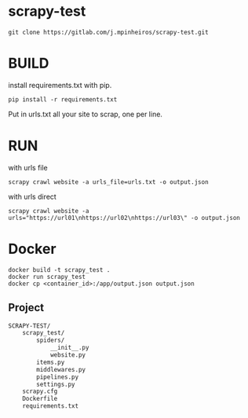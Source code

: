 # scrapy-test

    git clone https://gitlab.com/j.mpinheiros/scrapy-test.git

# BUILD
install requirements.txt with pip.

    pip install -r requirements.txt

Put in urls.txt all your site to scrap, one per line.

# RUN
with urls file

    scrapy crawl website -a urls_file=urls.txt -o output.json

with urls direct

    scrapy crawl website -a urls="https://url01\nhttps://url02\nhttps://url03\" -o output.json

# Docker
    docker build -t scrapy_test .
    docker run scrapy_test
    docker cp <container_id>:/app/output.json output.json


## Project
```bash
SCRAPY-TEST/
    scrapy_test/
        spiders/
            __init__.py
            website.py
        items.py
        middlewares.py
        pipelines.py
        settings.py
    scrapy.cfg            
    Dockerfile
    requirements.txt
```